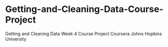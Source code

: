 # Getting-and-Cleaning-Data-Course-Project
Getting and Cleaning Data Week 4 Course Project Coursera Johns Hopkins University
